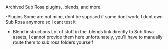 Archived Sub Rosa plugins, .blends, and more.



-Plugins
Some are not mine, dont be suprised if some dont work, I dont own Sub Rosa anymore so I cant test it



- Blend instructions
Lot of stuff in the .blends link directly to Sub Rosa assets, I cannot provide them here unfortunately, you'll have to manually route them to sub rosa folders yourself
